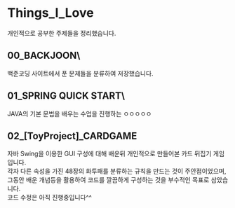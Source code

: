 # Things_I_Love
개인적으로 공부한 주제들을 정리했습니다.

## 00_BACKJOON\
백준코딩 사이트에서 푼 문제들을 분류하여 저장했습니다.

## 01_SPRING QUICK START\
JAVA의 기본 문법을 배우는 수업을 진행하는 ㅇㅇㅇㅇㅇ

## 02_[ToyProject]_CARDGAME
자바 Swing을 이용한 GUI 구성에 대해 배운뒤 개인적으로 만들어본 카드 뒤집기 게임입니다.\
각자 다른 속성을 가진 48장의 화투패를 분류하는 규칙을 만드는 것이 주안점이었으며,\
그동안 배운 개념등을 활용하여 코드를 깔끔하게 구성하는 것을 부수적인 목표로 삼았습니다.\
코드 수정은 아직 진행중입니다^^
